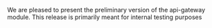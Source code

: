 We are pleased to present the preliminary version of the api-gateway module. This release is primarily meant for internal testing purposes